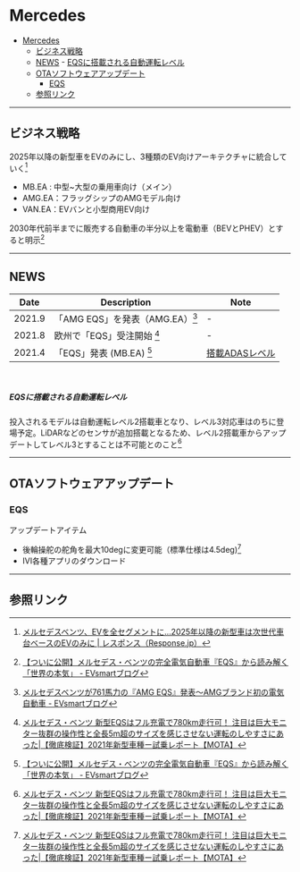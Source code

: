 # Mercedes


<!-- @import "[TOC]" {cmd="toc" depthFrom=1 depthTo=6 orderedList=false} -->

<!-- code_chunk_output -->

- [Mercedes](#mercedes)
  - [ビジネス戦略](#ビジネス戦略)
  - [NEWS](#news)
        - [EQSに搭載される自動運転レベル](#eqsに搭載される自動運転レベル)
  - [OTAソフトウェアアップデート](#otaソフトウェアアップデート)
    - [EQS](#eqs)
  - [参照リンク](#参照リンク)

<!-- /code_chunk_output -->

---

## ビジネス戦略

2025年以降の新型車をEVのみにし、3種類のEV向けアーキテクチャに統合していく[^B1]
- MB.EA : 中型~大型の乗用車向け（メイン）
- AMG.EA：フラッグシップのAMGモデル向け
- VAN.EA：EVバンと小型商用EV向け

2030年代前半までに販売する自動車の半分以上を電動車（BEVとPHEV）とすると明示[^B2]

[^B1]: [メルセデスベンツ、EVを全セグメントに…2025年以降の新型車は次世代車台ベースのEVのみに | レスポンス（Response.jp）](https://response.jp/article/2021/07/26/348017.html)

[^B2]:  [【ついに公開】メルセデス・ベンツの完全電気自動車『EQS』から読み解く「世界の本気」 - EVsmartブログ](https://blog.evsmart.net/mercedes-benz/eqs/mercedes-benz-eqs-specs-revealed/)

---

## NEWS

| Date   | Description                      | Note                                             |
| ------ | -------------------------------- | ------------------------------------------------ |
| 2021.9 | 「AMG EQS」を発表（AMG.EA）[^N3] | -                                                |
| 2021.8 | 欧州で「EQS」受注開始 [^N2]      | -                                                |
| 2021.4 | 「EQS」発表 (MB.EA) [^N1]        | [搭載ADASレベル](#EQSに搭載される自動運転レベル) |

<br>

##### EQSに搭載される自動運転レベル

投入されるモデルは自動運転レベル2搭載車となり、レベル3対応車はのちに登場予定。LiDARなどのセンサが追加搭載となるため、レベル2搭載車からアップデートしてレベル3とすることは不可能とのこと[^N2]

[^N1]: [【ついに公開】メルセデス・ベンツの完全電気自動車『EQS』から読み解く「世界の本気」 - EVsmartブログ](https://blog.evsmart.net/mercedes-benz/eqs/mercedes-benz-eqs-specs-revealed/)
[^N2]: [メルセデス・ベンツ 新型EQSはフル充電で780km走行可！ 注目は巨大モニター抜群の操作性と全長5m超のサイズを感じさせない運転のしやすさにあった|【徹底検証】2021年新型車種ー試乗レポート【MOTA】](https://autoc-one.jp/mercedes-benz/s-class/report-5011171/)
[^N3]: [メルセデスベンツが761馬力の『AMG EQS』発表〜AMGブランド初の電気自動車 - EVsmartブログ](https://blog.evsmart.net/mercedes-benz/eqs/2022-mercedes-amg-eqs-revealed/)


---

## OTAソフトウェアアップデート

### EQS

アップデートアイテム

- 後輪操舵の舵角を最大10degに変更可能（標準仕様は4.5deg)[^OTA1]
- IVI各種アプリのダウンロード

[^OTA1]: [メルセデス・ベンツ 新型EQSはフル充電で780km走行可！ 注目は巨大モニター抜群の操作性と全長5m超のサイズを感じさせない運転のしやすさにあった|【徹底検証】2021年新型車種ー試乗レポート【MOTA】](https://autoc-one.jp/mercedes-benz/s-class/report-5011171/)

---

## 参照リンク